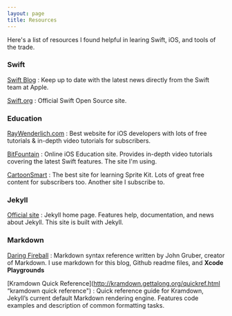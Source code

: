 ```yaml
---
layout: page
title: Resources
---
```


Here's a list of resources I found helpful in learing Swift, iOS, and tools of the trade.

### Swift

[Swift Blog](https://developer.apple.com/swift/blog/ "Official Swift Blog")
: Keep up to date with the latest news directly from the Swift team at Apple.

[Swift.org](https://swift.org "Swift.org")
: Official Swift Open Source site.

### Education

[RayWenderlich.com](http://www.raywenderlich.com "Ray Wenderlich.com")
: Best website for iOS developers with lots of free tutorials & in-depth video tutorials for subscribers.

[BitFountain](https://www.bitfountain.io "BitFountain.com")
: Online iOS Education site.  Provides in-depth video tutorials covering the latest Swift features.  The site I'm using.

[CartoonSmart](http://cartoonsmart.com/ref/511/ "CartoonSmart")
: The best site for learning Sprite Kit.  Lots of great free content for subscribers too.  Another site I subscribe to.

### Jekyll

[Official site](http://jekyllrb.com/ "Official Jekyll site")
: Jekyll home page. Features help, documentation, and news about Jekyll. This site is built with Jekyll.

### Markdown

[Daring Fireball](http://daringfireball.net/projects/markdown/syntax "markdown syntax")
: Markdown syntax reference written by John Gruber, creator of Markdown. I use markdown for this blog, Github readme files, and **Xcode Playgrounds**

[Kramdown Quick Reference](http://kramdown.gettalong.org/quickref.html “kramdown quick reference") 
: Quick reference guide for Kramdown, Jekyll’s current default Markdown rendering engine. Features code examples and description of common formatting tasks.  
